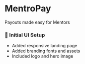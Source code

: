 # MentroPay

Payouts made easy for Mentors

### 🧱 Initial UI Setup

- Added responsive landing page
- Added branding fonts and assets
- Included logo and hero image
